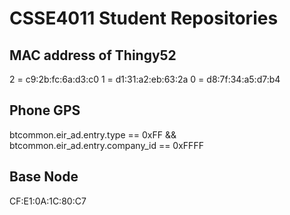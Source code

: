 # CSSE4011 Student Repositories

## MAC address of Thingy52
2 = c9:2b:fc:6a:d3:c0
1 = d1:31:a2:eb:63:2a
0 = d8:7f:34:a5:d7:b4

## Phone GPS
btcommon.eir_ad.entry.type == 0xFF && btcommon.eir_ad.entry.company_id == 0xFFFF

## Base Node
CF:E1:0A:1C:80:C7
```